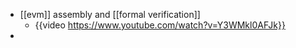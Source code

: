 - [[evm]] assembly and [[formal verification]]
	- {{video https://www.youtube.com/watch?v=Y3WMkl0AFJk}}
-